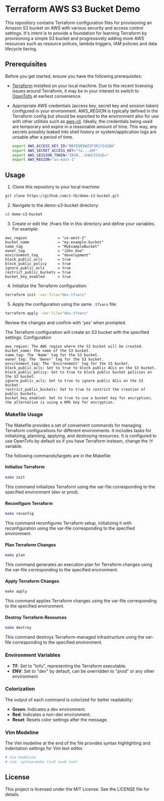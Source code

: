 # Terraform AWS S3 Bucket Demo

This repository contains Terraform configuration files for provisioning an Amazon S3 bucket on AWS with various security and access control settings. It's intent is to provide a foundation for learning Terraform by provisioning a simple S3 bucket and progressively adding more AWS resources such as resource polices, lambda triggers, IAM policies and data lifecycle tiering.

## Prerequisites

Before you get started, ensure you have the following prerequisites:

- [Terraform](https://www.terraform.io/) installed on your local machine. Due to the recent licensing issues around Terraform, it may be in your interest to switch to [OpenTofo](https://opentofu.org/) at earliest convenience.
  
- Appropriate AWS credentials (access key, secret key and session token) configured in your environment. AWS_REGION is typically defined in the Terraform config but should be exported to the environment also for use with other utilities such as [aws-cli](https://aws.amazon.com/cli/). Ideally, the credentials being used are temporary and expire in a reasonable amount of time. This way, any secrets possibly leaked into shell history or system/application logs are unsable after a period of time.
  ```bash
  export AWS_ACCESS_KEY_ID="BEFEQEEWZIF3R1YI42OA"
  export AWS_SECRET_ACCESS_KEY="to...zKF"
  export AWS_SESSION_TOKEN="IA30...G4bC515zE="
  export AWS_REGION="us-east-1"
  ```
  
## Usage

1. Clone this repository to your local machine:
  ```bash
  git clone https://github.com/z-tb/demo-s3-bucket.git
  ```

2. Navigate to the demo-s3-bucket directory:
  ```bash
  cd demo-s3-bucket
  ```

3. Create or edit the .tfvars file in this directory and define your variables. For example:
  ```hcl
  aws_region              = "us-west-2"
  bucket_name             = "my-example-bucket"
  name_tag                = "MyExampleBucket"
  owner_tag               = "John Doe"
  environment_tag         = "development"
  block_public_acls       = true
  block_public_policy     = true
  ignore_public_acls      = true
  restrict_public_buckets = true
  bucket_key_enabled      = true
  ```

4. Initialize the Terraform configuration:
  ```bash
  terraform init -var-file="dev.tfvars"
  ```

5. Apply the configuration using the same `.tfvars` file:
  ```bash
  terraform apply -var-file="dev.tfvars"
  ```

Review the changes and confirm with 'yes' when prompted.

The Terraform configuration will create an S3 bucket with the specified settings.
Configuration

    aws_region: The AWS region where the S3 bucket will be created.
    bucket_name: The name of the S3 bucket.
    name_tag: The 'Name' tag for the S3 bucket.
    owner_tag: The 'Owner' tag for the S3 bucket.
    environment_tag: The 'Environment' tag for the S3 bucket.
    block_public_acls: Set to true to block public ACLs on the S3 bucket.
    block_public_policy: Set to true to block public bucket policies on the S3 bucket.
    ignore_public_acls: Set to true to ignore public ACLs on the S3 bucket.
    restrict_public_buckets: Set to true to restrict the creation of public buckets.
    bucket_key_enabled: Set to true to use a bucket key for encryption; the alternative is using a KMS key for encryption.


### Makefile Usage
The Makefile provides a set of convenient commands for managing Terraform configurations for different environments. It includes tasks for initializing, planning, applying, and destroying resources.  It is configured to use OpenTofu by default so if you have Terraform insteam, change the `TF` variable.

The following commands/targets are in the Makefile:

#### Initialize Terraform

```bash
make init
```

This command initializes Terraform using the var-file corresponding to the specified environment (dev or prod).

#### Reconfigure Terraform

```bash
make reconfig
```

This command reconfigures Terraform setup, initializing it with reconfiguration using the var-file corresponding to the specified environment.

#### Plan Terraform Changes

```bash
make plan
```

This command generates an execution plan for Terraform changes using the var-file corresponding to the specified environment.

#### Apply Terraform Changes

```bash
make apply
```

This command applies Terraform changes using the var-file corresponding to the specified environment.

#### Destroy Terraform Resources

```bash
make destroy
```

This command destroys Terraform-managed infrastructure using the var-file corresponding to the specified environment.

### Environment Variables

- **TF**: Set to "tofu", representing the Terraform executable.
- **ENV**: Set to "dev" by default, can be overridden to "prod" or any other environment.

### Colorization

The output of each command is colorized for better readability:
- **Green**: Indicates a dev environment.
- **Red**: Indicates a non-dev environment.
- **Reset**: Resets color settings after the message.

### Vim Modeline

The Vim modeline at the end of the file provides syntax highlighting and indentation settings for Vim text editor.

```bash
# Vim modeline
# vim: syntax=make ts=8 sw=8 noet
```
## License

This project is licensed under the MIT License. See the LICENSE file for details.
